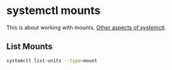 # systemctl mounts

This is about working with mounts.
[Other aspects of systemctl](cli-systemctl.html).


## List Mounts


```sh
systemctl list-units --type=mount
```
